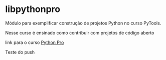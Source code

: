# libpythonpro
Módulo para exemplificar construção de projetos Python no curso PyTools.

Nesse curso é ensinado como contribuir com projetos de código aberto

link para o curso [Python Pro](https://www.python.pro.br)

Teste do push 